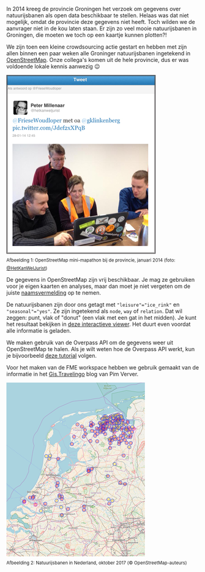 In 2014 kreeg de provincie Groningen het verzoek om gegevens over natuurijsbanen als open data beschikbaar te stellen. Helaas was dat niet mogelijk, omdat de provincie deze gegevens niet heeft. Toch wilden we de aanvrager niet in de kou laten staan. Er zijn zo veel mooie natuurijsbanen in Groningen, die moeten we toch op een kaartje kunnen plotten?!

We zijn toen een kleine crowdsourcing actie gestart en hebben met zijn allen binnen een paar weken alle Groninger natuurijsbanen ingetekend in [OpenStreetMap](https://nl.wikipedia.org/wiki/OpenStreetMap). Onze collega's komen uit de hele provincie, dus er was voldoende lokale kennis aanwezig :wink:

![OpenStreetMap mini-mapathon bij de provincie Groningen](./image/tweet.jpg "OpenStreetMap mini-mapathon bij de provincie Groningen")  
<sub>Afbeelding 1: OpenStreetMap mini-mapathon bij de provincie, januari 2014 (foto: [@HetKanWelJurist](https://twitter.com/hetkanweljurist))</sub>

De gegevens in OpenStreetMap zijn vrij beschikbaar. Je mag ze gebruiken voor je eigen kaarten en analyses, maar dan moet je niet vergeten om de juiste [naamsvermelding](http://www.openstreetmap.org/copyright) op te nemen.

De natuurijsbanen zijn door ons getagt met `"leisure"="ice_rink"` en `"seasonal"="yes"`. Ze zijn ingetekend als `node`, `way` of `relation`. Dat wil zeggen: punt, vlak of "donut" (een vlak met een gat in het midden). Je kunt het resultaat bekijken in [deze interactieve viewer](http://overpass-turbo.eu/map.html?Q=area%5B%22name%22%3D%22Nederland%22%5D%5B%22admin_level%22%3D%222%22%5D%20-%3E%20.n%3B%0A(%20%0A%20%20%20%20node%5B%22leisure%22%3D%22ice_rink%22%5D%5B%22seasonal%22%3D%22yes%22%5D(area.n)%3B%0A%20%20%20%20way%5B%22leisure%22%3D%22ice_rink%22%5D%5B%22seasonal%22%3D%22yes%22%5D(area.n)%3B%0A%20%20%20%20relation%5B%22leisure%22%3D%22ice_rink%22%5D%5B%22seasonal%22%3D%22yes%22%5D(area.n)%3B%0A)%3B%0Aout%20center%3B). Het duurt even voordat alle informatie is geladen.

We maken gebruik van de Overpass API om de gegevens weer uit OpenStreetMap te halen. Als je wilt weten hoe de Overpass API werkt, kun je bijvoorbeeld [deze tutorial](https://github.com/FrieseWoudloper/workshop-maptime2016-overpass) volgen.

Voor het maken van de FME workspace hebben we gebruik gemaakt van de informatie in het [Gis.Travelingo](http://gis.travelingo.nl/2016/07/06/fme-en-de-overpass-api-van-openstreetmap/) blog van Pim Verver.

![Natuurijsbanen in Nederland](./image/overzicht.png "Natuurijsbanen in Nederland")  
<sub>Afbeelding 2: Natuurijsbanen in Nederland, oktober 2017 (&copy; OpenStreetMap-auteurs)</sub>